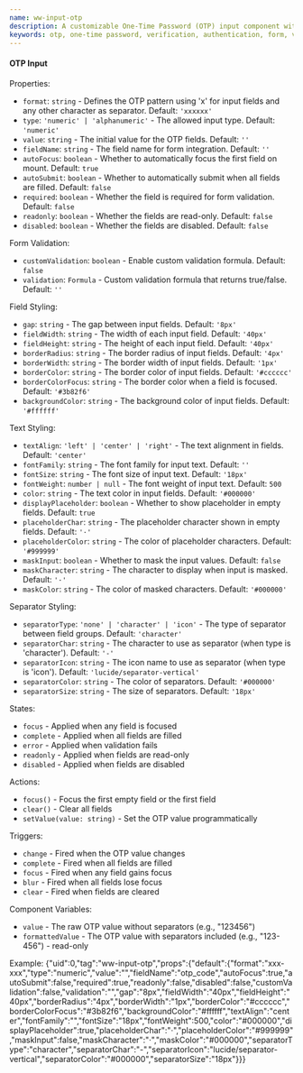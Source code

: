 ```yaml
---
name: ww-input-otp
description: A customizable One-Time Password (OTP) input component with flexible format patterns, form integration, and validation support
keywords: otp, one-time password, verification, authentication, form, validation, pin, code
---
```


#### OTP Input

Properties:
- `format`: `string` - Defines the OTP pattern using 'x' for input fields and any other character as separator. Default: `'xxxxxx'`
- `type`: `'numeric' | 'alphanumeric'` - The allowed input type. Default: `'numeric'`
- `value`: `string` - The initial value for the OTP fields. Default: `''`
- `fieldName`: `string` - The field name for form integration. Default: `''`
- `autoFocus`: `boolean` - Whether to automatically focus the first field on mount. Default: `true`
- `autoSubmit`: `boolean` - Whether to automatically submit when all fields are filled. Default: `false`
- `required`: `boolean` - Whether the field is required for form validation. Default: `false`
- `readonly`: `boolean` - Whether the fields are read-only. Default: `false`
- `disabled`: `boolean` - Whether the fields are disabled. Default: `false`

Form Validation:
- `customValidation`: `boolean` - Enable custom validation formula. Default: `false`
- `validation`: `Formula` - Custom validation formula that returns true/false. Default: `''`

Field Styling:
- `gap`: `string` - The gap between input fields. Default: `'8px'`
- `fieldWidth`: `string` - The width of each input field. Default: `'40px'`
- `fieldHeight`: `string` - The height of each input field. Default: `'40px'`
- `borderRadius`: `string` - The border radius of input fields. Default: `'4px'`
- `borderWidth`: `string` - The border width of input fields. Default: `'1px'`
- `borderColor`: `string` - The border color of input fields. Default: `'#cccccc'`
- `borderColorFocus`: `string` - The border color when a field is focused. Default: `'#3b82f6'`
- `backgroundColor`: `string` - The background color of input fields. Default: `'#ffffff'`

Text Styling:
- `textAlign`: `'left' | 'center' | 'right'` - The text alignment in fields. Default: `'center'`
- `fontFamily`: `string` - The font family for input text. Default: `''`
- `fontSize`: `string` - The font size of input text. Default: `'18px'`
- `fontWeight`: `number | null` - The font weight of input text. Default: `500`
- `color`: `string` - The text color in input fields. Default: `'#000000'`
- `displayPlaceholder`: `boolean` - Whether to show placeholder in empty fields. Default: `true`
- `placeholderChar`: `string` - The placeholder character shown in empty fields. Default: `'·'`
- `placeholderColor`: `string` - The color of placeholder characters. Default: `'#999999'`
- `maskInput`: `boolean` - Whether to mask the input values. Default: `false`
- `maskCharacter`: `string` - The character to display when input is masked. Default: `'·'`
- `maskColor`: `string` - The color of masked characters. Default: `'#000000'`

Separator Styling:
- `separatorType`: `'none' | 'character' | 'icon'` - The type of separator between field groups. Default: `'character'`
- `separatorChar`: `string` - The character to use as separator (when type is 'character'). Default: `'-'`
- `separatorIcon`: `string` - The icon name to use as separator (when type is 'icon'). Default: `'lucide/separator-vertical'`
- `separatorColor`: `string` - The color of separators. Default: `'#000000'`
- `separatorSize`: `string` - The size of separators. Default: `'18px'`

States:
- `focus` - Applied when any field is focused
- `complete` - Applied when all fields are filled
- `error` - Applied when validation fails
- `readonly` - Applied when fields are read-only
- `disabled` - Applied when fields are disabled

Actions:
- `focus()` - Focus the first empty field or the first field
- `clear()` - Clear all fields
- `setValue(value: string)` - Set the OTP value programmatically

Triggers:
- `change` - Fired when the OTP value changes
- `complete` - Fired when all fields are filled
- `focus` - Fired when any field gains focus
- `blur` - Fired when all fields lose focus
- `clear` - Fired when fields are cleared

Component Variables:
- `value` - The raw OTP value without separators (e.g., "123456")
- `formattedValue` - The OTP value with separators included (e.g., "123-456") - read-only

Example:
<elements>
{"uid":0,"tag":"ww-input-otp","props":{"default":{"format":"xxx-xxx","type":"numeric","value":"","fieldName":"otp_code","autoFocus":true,"autoSubmit":false,"required":true,"readonly":false,"disabled":false,"customValidation":false,"validation":"","gap":"8px","fieldWidth":"40px","fieldHeight":"40px","borderRadius":"4px","borderWidth":"1px","borderColor":"#cccccc","borderColorFocus":"#3b82f6","backgroundColor":"#ffffff","textAlign":"center","fontFamily":"","fontSize":"18px","fontWeight":500,"color":"#000000","displayPlaceholder":true,"placeholderChar":"·","placeholderColor":"#999999","maskInput":false,"maskCharacter":"·","maskColor":"#000000","separatorType":"character","separatorChar":"-","separatorIcon":"lucide/separator-vertical","separatorColor":"#000000","separatorSize":"18px"}}}
</elements>